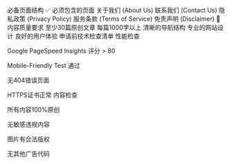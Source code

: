 必备页面结构
✅ 必须包含的页面
关于我们 (About Us)
联系我们 (Contact Us)
隐私政策 (Privacy Policy)
服务条款 (Terms of Service)
免责声明 (Disclaimer)
🎯 内容质量要求
至少30篇原创文章
每篇1000字以上
清晰的导航结构
专业的网站设计
良好的用户体验
申请前技术检查清单
性能检查

Google PageSpeed Insights 评分 > 80

Mobile-Friendly Test 通过

无404错误页面

HTTPS证书正常
内容检查

所有内容100%原创

无敏感违规内容

图片有合法版权

无其他广告代码
